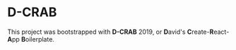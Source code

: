 # D-CRAB

This project was bootstrapped with **D-CRAB** 2019, or **D**avid's **C**reate-**R**eact-**A**pp **B**oilerplate.

